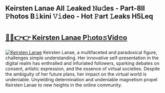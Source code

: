 ## Keirsten Lanae All 𝙻eaked 𝙽u𝚍es - Part-8lI 𝙿hotos B𝚒kini 𝚅𝚒deo - Hot 𝙿art 𝙻eaks H5Leq

# <h2><a href="http://ld0mda.urlbe.top/?page=Keirsten+Lanae">🔗🔗👉👉 Keirsten Lanae P𝚑oto𝚜Vid𝚎o</a></h2>

[![Keirsten Lanae](https://i.imgur.com/eBuTRDB.gif)](http://ld0mda.urlbe.top/?page=Keirsten+Lanae)
Keirsten Lanae, a multifaceted and paradoxical figure, challenges simple understanding. Her innovative self-presentation in the digital realm has enthralled and infuriated followers, sparking debates on consent, artistic expression, and the essence of virtual societies. Despite the ambiguity of her future plans, her impact on the virtual world is undeniable. Unyielding determination and undeniable magnetism propel Keirsten Lanae to new heights in the online community.
